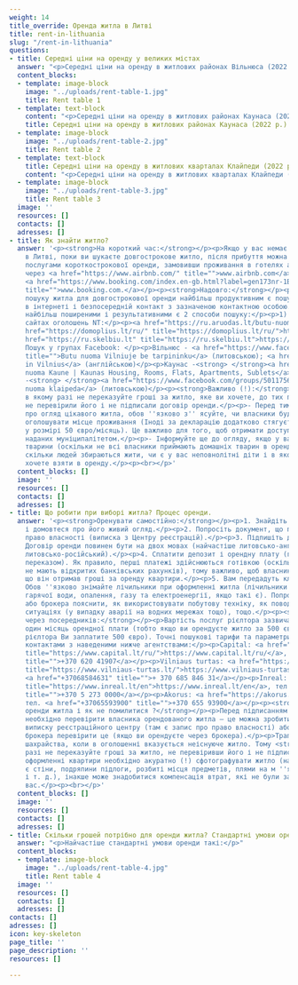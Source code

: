 ```yaml
---
weight: 14
title_override: Оренда житла в Литві
title: rent-in-lithuania
slug: "/rent-in-lithuania"
questions:
- title: Середні ціни на оренду у великих містах
  answer: "<p>Середні ціни на оренду в житлових районах Вільнюса (2022 р. до н.е.).</p>"
  content_blocks:
  - template: image-block
    image: "../uploads/rent-table-1.jpg"
    title: Rent table 1
  - template: text-block
    content: "<p>Середні ціни на оренду в житлових районах Каунаса (2022 р.).</p>"
    title: Середні ціни на оренду в житлових районах Каунаса (2022 р.).
  - template: image-block
    image: "../uploads/rent-table-2.jpg"
    title: Rent table 2
  - template: text-block
    title: Середні ціни на оренду в житлових кварталах Клайпеди (2022 р.).
    content: "<p>Середні ціни на оренду в житлових кварталах Клайпеди (2022 р.).</p>"
  - template: image-block
    image: "../uploads/rent-table-3.jpg"
    title: Rent table 3
  image: ''
  resources: []
  contacts: []
  adresses: []
- title: Як знайти житло?
  answer: '<p><strong>На короткий час:</strong></p><p>Якщо у вас немає де зупинитися
    в Литві, поки ви шукаєте довгострокове житло, після прибуття можна скористатися
    послугами короткострокової оренди, замовивши проживання в готелях або апартаментах
    через <a href="https://www.airbnb.com/" title="">www.airbnb.com</a> або платформу
    <a href="https://www.booking.com/index.en-gb.html?label=gen173nr-1BCAEoggI46AdIM1gEaIgBiAEBmAEJuAEXyAEM2AEB6AEBiAIBqAIDuALi9NmdBsACAdICJGIyMTNiYTgwLWQ3NDUtNDg5MS04NDFmLTc2NmJiM2ZmMDQxMdgCBeACAQ&amp;sid=019ca50924a384c44877faca4981ef47&amp;keep_landing=1&amp;sb_price_type=total&amp;"
    title="">www.booking.com.</a></p><p><strong>Надовго:</strong></p><p>При самостійному
    пошуку житла для довгострокової оренди найбільш продуктивним є пошук оголошень
    в інтернеті і безпосередній контакт з зазначеною контактною особою.</p><p>У пошуках
    найбільш поширеними і результативними є 2 способи пошуку:</p><p>1) Пошук на популярних
    сайтах оголошень NT:</p><p><a href="https://ru.aruodas.lt/butu-nuoma/" title="https://ru.aruodas.lt/butu-nuoma/">https://ru.aruodas.lt/butu-nuoma/</a></p><p><a
    href="https://domoplius.lt/ru/" title="https://domoplius.lt/ru/">https://domoplius.lt/ru/</a></p><p><a
    href="https://ru.skelbiu.lt" title="https://ru.skelbiu.lt">https://ru.skelbiu.lt</a></p><p>2)
    Пошук у групах Facebook: </p><p>Вільнюс - <a href="https://www.facebook.com/groups/474634139331294/about/"
    title="">Butu nuoma Vilniuje be tarpininku</a> (литовською); <a href="https://www.facebook.com/groups/209733365824002/">Foreigners
    in Vilnius</a> (англійською)</p><p>Каунас -<strong> </strong><a href="https://www.facebook.com/groups/butunuomakaune">Butu
    nuoma Kaune | Kaunas Housing, Rooms, Flats, Apartments, Sublets</a> (литовською)</p><p>Клайпеда
    -<strong> </strong><a href="https://www.facebook.com/groups/501175606582292">Butu
    nuoma klaipeda</a> (литовською)</p><p><strong>Важливо (!):</strong></p><p>- Ні
    в якому разі не переказуйте гроші за житло, яке ви хочете, до тих пір, поки ви
    не перевірили його і не підписали договір оренди.</p><p>- Перед тим, як говорити
    про огляд цікавого житла, обов ''язково з'' ясуйте, чи власники будуть схильні
    оголошувати місце проживання (Іноді за декларацію додатково стягується податок
    у розмірі 50 євро/місяць). Це важливо для того, щоб отримати доступ до всіх послуг,
    наданих муніципалітетом.</p><p>- Інформуйте ще до огляду, якщо у вас є домашні
    тварини (оскільки не всі власники приймають домашніх тварин в орендовані квартири),
    скільки людей збираються жити, чи є у вас неповнолітні діти і в якому віці ви
    хочете взяти в оренду.</p><p><br></p>'
  content_blocks: []
  image: ''
  resources: []
  contacts: []
  adresses: []
- title: Що робити при виборі житла? Процес оренди.
  answer: '<p><strong>Оренувати самостійно:</strong></p><p>1. Знайдіть бажане житло
    і домовтеся про його живий огляд.</p><p>2. Попросіть документ, що підтверджує
    право власності (виписка з Центру реєстрацій).</p><p>3. Підпишіть договір оренди.
    Договір оренди повинен бути на двох мовах (найчастіше литовсько-англійський або
    литовсько-російський).</p><p>4. Сплатити депозит і орендну плату (готівкою або
    переказом). Як правило, перші платежі здійснюються готівкою (оскільки новоприбулі
    не мають відкритих банківських рахунків), тому важливо, щоб власник підписав,
    що він отримав гроші за оренду квартири.</p><p>5. Вам передадуть ключі від житла.</p><p>6.
    Обов ''язково знімайте лічильники при оформленні житла (лічильники холодної та
    гарячої води, опалення, газу та електроенергії, якщо такі є). Попросіть власника
    або брокера пояснити, як використовувати побутову техніку, як поводитися в надзвичайних
    ситуаціях (у випадку аварії на водних мережах тощо), тощо.</p><p><strong>Оренувати
    через посередників:</strong></p><p>Вартість послуг рієлтора зазвичай становить
    один місяць орендної плати (тобто якщо ви орендуєте житло за 500 євро, то за послуги
    рієлтора Ви заплатите 500 євро). Точні пошукові тарифи та параметри можна уточнити
    контактами з наведеними нижче агентствами:</p><p>Capital: <a href="https://www.capital.lt/ru/"
    title="https://www.capital.lt/ru/">https://www.capital.lt/ru/</a>, тел. <a href="+37062041907"
    title="">+370 620 41907</a></p><p>Vilniaus turtas: <a href="https://www.vilniaus-turtas.lt/"
    title="https://www.vilniaus-turtas.lt/">https://www.vilniaus-turtas.lt/</a>, тел.
    <a href="+37068584631" title="">+ 370 685 846 31</a></p><p>Inreal: <a href="https://www.inreal.lt/en"
    title="https://www.inreal.lt/en">https://www.inreal.lt/en</a>, тел <a href="+37052730000"
    title="">+370 5 273 0000</a></p><p>Akorus: <a href="https://akorus.lt/" title="https://akorus.lt/">https://akorus.lt/</a>,
    тел. <a href="+37065593900" title="">+370 655 93900</a></p><p><strong>Які ризики
    оренди житла і як не помилитися ?</strong></p><p>Перед підписанням договору оренди
    необхідно перевірити власника орендованого житла – це можна зробити, побачивши
    виписку реєстраційного центру (там є запис про право власності) або попросивши
    брокера перевірити це (якщо ви орендуєте через брокера).</p><p>Трапляються випадки
    шахрайства, коли в оголошенні вказується неіснуюче житло. Тому <strong>ні в якому
    разі не переказуйте гроші за житло, не перевіривши його і не підписавши договір.</strong></p><p>При
    оформленні квартири необхідно акуратно (!) сфотографувати житло (наприклад, якщо
    є стіни, подряпини підлоги, розбиті місця предметів, плями на м ''яких меблів
    і т. д.), інакше може знадобитися компенсація втрат, які не були зафіксовані до
    вас.</p><p><br></p>'
  content_blocks: []
  image: ''
  resources: []
  contacts: []
  adresses: []
- title: Скільки грошей потрібно для оренди житла? Стандартні умови оренди.
  answer: "<p>Найчастіше стандартні умови оренди такі:</p>"
  content_blocks:
  - template: image-block
    image: "../uploads/rent-table-4.jpg"
    title: Rent table 4
  image: ''
  resources: []
  contacts: []
  adresses: []
contacts: []
adresses: []
icon: key-skeleton
page_title: ''
page_description: ''
resources: []

---
```

